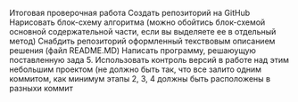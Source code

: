 Итоговая проверочная работа
Создать репозиторий на GitHub
Нарисовать блок-схему алгоритма (можно обойтись блок-схемой основной содержательной части, если вы выделяете ее в отдельный метод)
Снабдить репозиторий оформленный текствовым описанием решения (файл README.MD)
Написать программу, решаюущую поставленную зада
5.	Использовать контроль версий в работе над этим небольшим проектом (не должно быть так, что все залито одним коммитом, как минимум этапы 2, 3, 4 должны быть расположены в разныхи коммит
